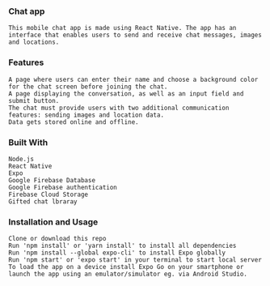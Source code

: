 ### Chat app

    This mobile chat app is made using React Native. The app has an interface that enables users to send and receive chat messages, images and locations.

### Features

    A page where users can enter their name and choose a background color for the chat screen before joining the chat.
    A page displaying the conversation, as well as an input field and submit button.
    The chat must provide users with two additional communication features: sending images and location data.
    Data gets stored online and offline.

### Built With

    Node.js
    React Native
    Expo
    Google Firebase Database
    Google Firebase authentication
    Firebase Cloud Storage
    Gifted chat lbraray
   
### Installation and Usage

    Clone or download this repo
    Run 'npm install' or 'yarn install' to install all dependencies
    Run 'npm install --global expo-cli' to install Expo globally
    Run 'npm start' or 'expo start' in your terminal to start local server
    To load the app on a device install Expo Go on your smartphone or launch the app using an emulator/simulator eg. via Android Studio.




